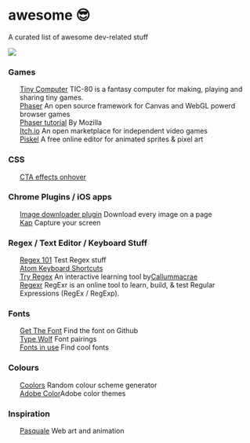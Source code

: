 <!-- totally influenced by Sindresorhus's awesome list https://github.com/sindresorhus/awesome -->


# awesome 😎
A curated list of awesome dev-related stuff

<img src="https://media.giphy.com/media/31v3OIQHKQ1FK/giphy.gif">

<h3>Games</h3>
<ul>
<a href="https://tic.computer/">Tiny Computer</a> TIC-80 is a fantasy computer for making, playing and sharing tiny games.<br>
<a href="http://phaser.io/">Phaser</a> An open source framework for Canvas and WebGL powerd browser games<br>
<a href="https://developer.mozilla.org/en-US/docs/Games/Tutorials/2D_breakout_game_Phaser">Phaser tutorial</a> By Mozilla<br>
<a href="https://itch.io/">Itch.io</a> An open marketplace for independent video games<br>
<a href="https://www.piskelapp.com/">Piskel</a> A free online editor for animated sprites & pixel art
</ul>
  
<h3>CSS</h3>
<ul>
<a href="http://ianlunn.github.io/Hover/"> CTA effects onhover</a><br>
</ul>

<h3>Chrome Plugins / iOS apps</h3>
<ul>
<a href="https://github.com/vdsabev/image-downloader"> Image downloader plugin</a> Download every image on a page<br>
<a href="https://getkap.co/">Kap</a> Capture your screen
</ul>

<h3>Regex / Text Editor / Keyboard Stuff</h3>
<ul>
<a href="https://regex101.com/r/bY1x0M/1">Regex 101</a> Test Regex stuff<br>
<a href="http://sweetme.at/2014/03/10/atom-editor-cheat-sheet/">Atom Keyboard Shortcuts</a><br>
<a href="http://tryregex.com/">Try Regex</a> An interactive learning tool by<a href="https://github.com/callumacrae">Callummacrae</a><br>
<a href="https://regexr.com/">Regexr</a> RegExr is an online tool to learn, build, & test Regular Expressions (RegEx / RegExp).
</ul>

<h3>Fonts</h3>
<ul>
<a href="http://www.getthefont.com/">Get The Font</a> Find the font on Github<br>
<a href="https://www.typewolf.com/">Type Wolf</a> Font pairings<br>
<a href="https://fontsinuse.com/">Fonts in use</a> Find cool fonts
</ul>
  
<h3>Colours</h3>
<ul>
<a href="https://coolors.co/">Coolors</a> Random colour scheme generator<br>
<a href="https://color.adobe.com/explore/?filter=most-used&time=month"> Adobe Color</a>Adobe color themes</br>
</ul>

<h3>Inspiration</h3>
<ul>
<a href="http://pasquale.cool">Pasquale</a> Web art and animation
</ul>
